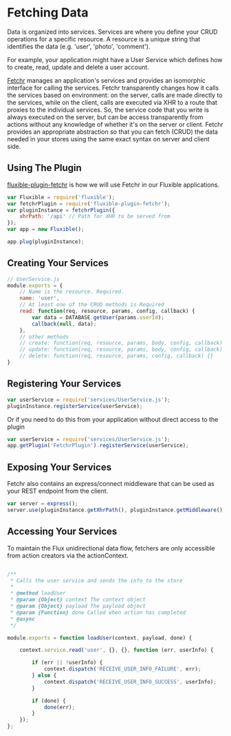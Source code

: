 # Fetching Data

Data is organized into services.
Services are where you define your CRUD operations for a specific resource.
A resource is a unique string that identifies the data (e.g. 'user', 'photo', 'comment').

For example, your application might have a User Service which defines how to create, read, update and delete a user account.

[Fetchr](https://github.com/yahoo/fetchr) manages an application's services and provides an isomorphic interface for calling the services.
Fetchr transparently changes how it calls the services based on environment:
on the server, calls are made directly to the services, while on the client,
calls are executed via XHR to a route that proxies to the individual services.
So, the service code that you write is always executed on the server,
but can be access transparently from actions without any knowledge of whether it's on the server or client.
Fetchr provides an appropriate abstraction so that you can fetch (CRUD) the data needed in your stores using the same exact syntax on server and client side.

## Using The Plugin

[fluxible-plugin-fetchr](https://github.com/yahoo/fluxible-plugin-fetchr) is how we will use Fetchr in our Fluxible applications.

```js
var Fluxible = require('fluxible');
var fetchrPlugin = require('fluxible-plugin-fetchr');
var pluginInstance = fetchrPlugin({
    xhrPath: '/api' // Path for XHR to be served from
});
var app = new Fluxible();

app.plug(pluginInstance);
```


## Creating Your Services

```js
// UserService.js
module.exports = {
    // Name is the resource. Required.
    name: 'user',
    // At least one of the CRUD methods is Required
    read: function(req, resource, params, config, callback) {
        var data = DATABASE.getUser(params.userId);
        callback(null, data);
    },
    // other methods
    // create: function(req, resource, params, body, config, callback) {},
    // update: function(req, resource, params, body, config, callback) {},
    // delete: function(req, resource, params, config, callback) {}
}
```


## Registering Your Services

```js
var userService = require('services/UserService.js');
pluginInstance.registerService(userService);
```

Or if you need to do this from your application without direct access to the plugin

```js
var userService = require('services/UserService.js');
app.getPlugin('FetchrPlugin').registerService(userService);
```


## Exposing Your Services

Fetchr also contains an express/connect middleware that can be used as your REST endpoint from the client.

```js
var server = express();
server.use(pluginInstance.getXhrPath(), pluginInstance.getMiddleware());
```


## Accessing Your Services

To maintain the Flux unidirectional data flow, fetchers are only accessible from action creators via the actionContext.

```js

/**
 * Calls the user service and sends the info to the store
 *
 * @method loadUser
 * @param {Object} context The context object
 * @param {Object} payload The payload object
 * @param {Function} done Called when action has completed
 * @async
 */

module.exports = function loadUser(context, payload, done) {

    context.service.read('user', {}, {}, function (err, userInfo) {

        if (err || !userInfo) {
            context.dispatch('RECEIVE_USER_INFO_FAILURE', err);
        } else {
            context.dispatch('RECEIVE_USER_INFO_SUCCESS', userInfo);
        }

        if (done) {
            done(err);
        }
    });
};

```
